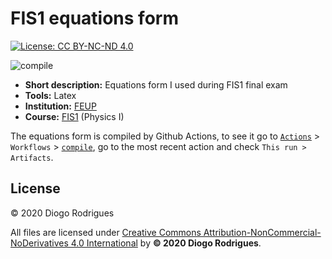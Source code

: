 # FIS1 equations form

[![License: CC BY-NC-ND 4.0](https://img.shields.io/badge/License-CC%20BY--NC--ND%204.0-lightgrey.svg)](https://creativecommons.org/licenses/by-nc-nd/4.0/)

![compile](https://github.com/dmfrodrigues/feup-fis1-form/workflows/compile/badge.svg)

- **Short description:** Equations form I used during FIS1 final exam
- **Tools:** Latex
- **Institution:** [FEUP](https://sigarra.up.pt/feup/en/web_page.Inicial)
- **Course:** [FIS1](https://sigarra.up.pt/feup/en/UCURR_GERAL.FICHA_UC_VIEW?pv_ocorrencia_id=419987) (Physics I)

The equations form is compiled by Github Actions, to see it go to [`Actions`](https://github.com/dmfrodrigues/feup-fis1-form/actions) > `Workflows` > [`compile`](https://github.com/dmfrodrigues/feup-fis1-form/actions?query=workflow%3Acompile), go to the most recent action and check `This run > Artifacts`.

## License

© 2020 Diogo Rodrigues

All files are licensed under [Creative Commons Attribution-NonCommercial-NoDerivatives 4.0 International](LICENSE) by **© 2020 Diogo Rodrigues**.
